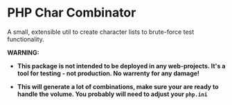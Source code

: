 # PHP Char Combinator

A small, extensible util to create character lists to brute-force test functionality.

**WARNING:**

- **This package is not intended to be deployed in any web-projects. It's a tool for testing - not production. No warrenty for any damage!**

- **This will generate a lot of combinations, make sure your are ready to handle the volume. You probably will need to adjust your `php.ini`**